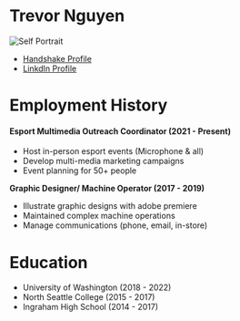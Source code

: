 
<!DOCTYPE html>
<html>

<head>
    <h1> Trevor Nguyen </h1>
    <img src="G:\@UW 2022 SPRING\458\picture.jpg" alt = "Self Portrait">
<ul>
<li> <a href = "https://uw.joinhandshake.com/stu/users/16106676"> Handshake Profile </a> </li>

<li> <a href = "https://www.linkedin.com/in/trevor-nguyen-7a9549230/"> LinkdIn Profile </a> </li>
</ul>
</head>

<body>
<div>
    <h1> Employment History </h1>
    <h4> <strong> Esport Multimedia Outreach Coordinator (2021 - Present)</strong> </h4>
    <ul> 
    <li> Host in-person esport events (Microphone & all) </li>
    <li> Develop multi-media marketing campaigns </li>
    <li> Event planning for 50+ people </li>
    </ul>
    <strong>Graphic Designer/ Machine Operator (2017 - 2019) </strong>
    <ul>
    <li> Illustrate graphic designs with adobe premiere  </li>
    <li> Maintained complex machine operations </li>
    <li> Manage communications (phone, email, in-store) </li>
    </ul>
</div>

<div>
    <h1> Education </h1>
    <ul>
        <li> University of Washington (2018 - 2022) </li>
        <li> North Seattle College (2015 - 2017) </li>
        <li>Ingraham High School (2014 - 2017) </li>
    </ul>

</div>










<body>




</html>